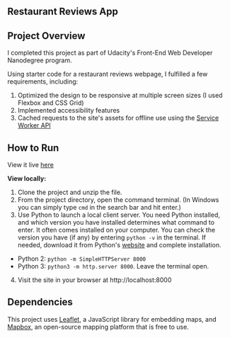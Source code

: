 Restaurant Reviews App
---

## Project Overview

I completed this project as part of Udacity's Front-End Web Developer Nanodegree program.

Using starter code for a restaurant reviews webpage, I fulfilled a few requirements, including:
1. Optimized the design to be responsive at multiple screen sizes (I used Flexbox and CSS Grid)
2. Implemented accessibility features
3. Cached requests to the site's assets for offline use using the [Service Worker API](https://developer.mozilla.org/en-US/docs/Web/API/Service_Worker_API)

## How to Run

View it live [here](https://nataliecardot.com/mws-restaurant-stage-1/)

**View locally:**

1. Clone the project and unzip the file.
2. From the project directory, open the command terminal. (In Windows you can simply type `cmd` in the search bar and hit enter.)
3. Use Python to launch a local client server. You need Python installed, and which version you have installed determines what command to enter. It often comes installed on your computer. You can check the version you have (if any) by entering `python -v` in the terminal. If needed, download it from Python's [website](https://www.python.org/downloads/) and complete installation.
* Python 2: `python -m SimpleHTTPServer 8000`
* Python 3: `python3 -m http.server 8000`. Leave the terminal open.
4. Visit the site in your browser at http://localhost:8000

## Dependencies

This project uses [Leaflet](https://leafletjs.com/), a JavaScript library for embedding maps, and [Mapbox](https://www.mapbox.com/), an open-source mapping platform that is free to use.

